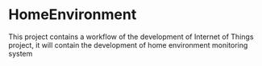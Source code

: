 # HomeEnvironment
This project contains a workflow of the development of Internet of Things project, it will contain the development of home environment monitoring system
